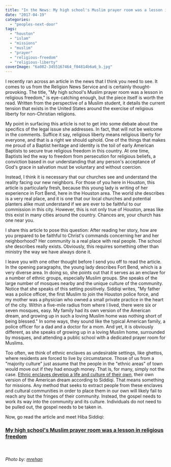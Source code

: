 ```yaml
---
title: "In the News: My high school's Muslim prayer room was a lesson in religious freedom"
date: "2017-04-19"
categories: 
  - "peoples-next-door"
tags: 
  - "houston"
  - "islam"
  - "missions"
  - "muslim"
  - "prayer"
  - "religious-freedom"
  - "religious-liberty"
coverImage: "6a082-3455167464_f04814b6a6_b.jpg"
---
```


I recently ran across an article in the news that I think you need to see. It comes to us from the Religion News Service and is certainly thought-provoking. The title, "My high school's Muslim prayer room was a lesson in religious freedom," is eye-catching enough, but the piece itself is worth the read. Written from the perspective of a Muslim student, it details the current tension that exists in the United States around the exercise of religious liberty for non-Christian religions.

My point in surfacing this article is not to get into some debate about the specifics of the legal issue she addresses. In fact, that will not be welcome in the comments. Suffice it say, religious liberty means religious liberty for everyone, and that is a right we should uphold. One of the things that makes me proud of a Baptist heritage and identity is the toil of early American Baptists to secure true religious freedom in this country. At one time, Baptists led the way to freedom from persecution for religious beliefs, a conviction based in our understanding that any person's acceptance of God's grace in salvation must be voluntary and without coercion.

Instead, I think it is necessary that our churches see and understand the reality facing our new neighbors. For those of you here in Houston, this article is particularly fresh, because this young lady is writing of her experience in Fort Bend, here in the Houston area. The world she describes is a very real place, and it is one that our local churches and potential planters alike must understand if we are ever to be faithful to our commission in this city. However, this is not only true of Houston, areas like this exist in many cities around the country. Chances are, your church has one near you.

I share this article to pose this question: After reading her story, how are you prepared to be faithful to Christ's commands concerning her and her neighborhood? Her community is a real place with real people. The school she describes really exists. Obviously, this requires something other than ministry the way we have always done it.

I leave you with one other thought before I send you off to read the article. In the opening paragraphs, the young lady describes Fort Bend, which is a very diverse area. In doing so, she points out that it serves as an enclave for a number of ethnic groups, especially Muslim groups. She speaks of the large number of mosques nearby and the unique culture of the community. Notice that she speaks of this setting positively. Siddiqi writes, "My father was a police officer, the first Muslim to join the Houston police force, and my mother was a physician who owned a small private practice in the heart of the city. Within a five-mile radius from where I lived, there were six or seven mosques, easy. My family had its own version of the American dream, and growing up in such a loving Muslim home was nothing short of being blessed." In some ways, they sound like the typical American family, a police officer for a dad and a doctor for a mom. And yet, it is obviously different, as she speaks of growing up in a loving Muslim home, surrounded by mosques, and attending a public school with a dedicated prayer room for Muslims.

Too often, we think of ethnic enclaves as undesirable settings, like ghettos, where residents are forced to live by circumstance. Those of us from a "majority culture" just assume that the people in the "ethnic areas" of town would move out if they had enough money. That is, for many, simply not the case. [Ethnic enclaves develop a life and culture of their own](http://blog.keelancook.com/2017/02/what-is-an-ethnic-enclave-and-why-should-i-care.html), their own version of the American dream according to Siddiqi. That means something for missions. Any method that seeks to extract people from these enclaves and cultural communities in order to place them in our own will likely fail to reach any but the fringes of their community. Instead, the gospel needs to work its way into the community and its culture. Individuals do not need to be pulled out, the gospel needs to be taken in.

Now, go read the article and meet Hiba Siddiqi:

### [My high school's Muslim prayer room was a lesson in religious freedom](http://religionnews.com/2017/04/17/my-high-schools-muslim-prayer-room-was-a-lesson-in-religious-freedom-commentary/)

 

###### _Photo by: [mrehan](https://www.flickr.com/photos/mrehan00/3455167464)_
